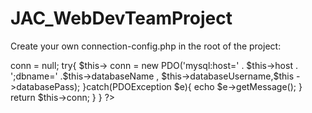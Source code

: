 # JAC_WebDevTeamProject

Create your own connection-config.php in the root of the project:

<?php

class Database{
    //database parameteres
    private $host ='localhost';
    private $databaseUsername ='root';
    private $databasePass ='';
    private $databaseName ='computerstore';
    private $conn;

    //conncetion

    public function connect(){
        $this->conn = null;
        try{
        $this-> conn = new PDO('mysql:host=' . $this->host . ';dbname=' .$this->databaseName , $this->databaseUsername,$this ->databasePass);
    
        }catch(PDOException $e){
            echo $e->getMessage();
        }
       return $this->conn; 
    }
}




?>

